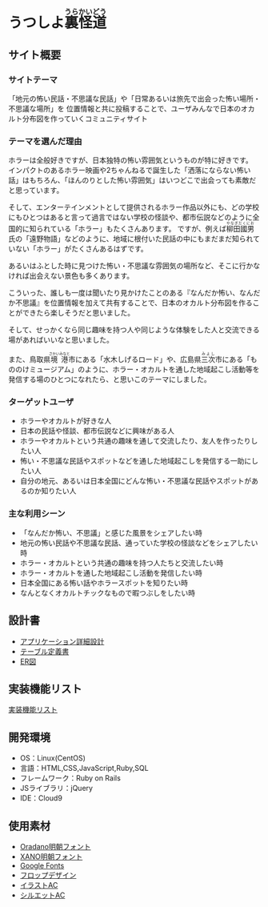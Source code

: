 # うつしよ<ruby>裏怪道<rp>（</rp><rt>うらかいどう</rt><rp>）</rp></ruby>

## サイト概要
### サイトテーマ
「地元の怖い民話・不思議な民話」や「日常あるいは旅先で出会った怖い場所・不思議な場所」を
位置情報と共に投稿することで、ユーザみんなで日本のオカルト分布図を作っていくコミュニティサイト

### テーマを選んだ理由
ホラーは全般好きですが、日本独特の怖い雰囲気というものが特に好きです。
インパクトのあるホラー映画や2ちゃんねるで誕生した「洒落にならない怖い話」はもちろん、「ほんのりとした怖い雰囲気」はいつどこで出会っても素敵だと思っています。

そして、エンターテインメントとして提供されるホラー作品以外にも、どの学校にもひとつはあると言って過言ではない学校の怪談や、都市伝説などのように全国的に知られている「ホラー」もたくさんあります。
ですが、例えば<ruby>柳田國男<rp>（</rp><rt>やなぎだくにお</rt><rp>）</rp></ruby>氏の「遠野物語」などのように、地域に根付いた民話の中にもまだまだ知られていない「ホラー」がたくさんあるはずです。

あるいはふとした時に見つけた怖い・不思議な雰囲気の場所など、そこに行かなければ出会えない景色も多くあります。

こういった、誰しも一度は聞いたり見かけたことのある『なんだか怖い、なんだか不思議』を位置情報を加えて共有することで、日本のオカルト分布図を作ることができたら楽しそうだと思いました。

そして、せっかくなら同じ趣味を持つ人や同じような体験をした人と交流できる場があればいいなと思いました。

また、鳥取県<ruby>境港<rp>（</rp><rt>さかいみなと</rt><rp>）</rp></ruby>市にある「水木しげるロード」や、広島県<ruby>三次<rp>（</rp><rt>みよし</rt><rp>）</rp></ruby>市にある「もののけミュージアム」のように、ホラー・オカルトを通した地域起こし活動等を発信する場のひとつになれたら、と思いこのテーマにしました。

### ターゲットユーザ
- ホラーやオカルトが好きな人
- 日本の民話や怪談、都市伝説などに興味がある人
- ホラーやオカルトという共通の趣味を通して交流したり、友人を作ったりしたい人
- 怖い・不思議な民話やスポットなどを通した地域起こしを発信する一助にしたい人
- 自分の地元、あるいは日本全国にどんな怖い・不思議な民話やスポットがあるのか知りたい人

### 主な利用シーン
- 「なんだか怖い、不思議」と感じた風景をシェアしたい時
- 地元の怖い民話や不思議な民話、通っていた学校の怪談などをシェアしたい時
- ホラー・オカルトという共通の趣味を持つ人たちと交流したい時
- ホラー・オカルトを通した地域起こし活動を発信したい時
- 日本全国にある怖い話やホラースポットを知りたい時
- なんとなくオカルトチックなもので暇つぶしをしたい時

## 設計書
- [アプリケーション詳細設計](https://docs.google.com/spreadsheets/d/1d5WV6LkvmYznnB_LUGc3U9Cj9t3hMjd5p5pZ_TMT-IA/edit?usp=sharing)
- [テーブル定義書](https://docs.google.com/spreadsheets/d/1GIlKAt8uKwi_2IF3gHBWAAfWjOZuyqjn5tm48hLzGQ0/edit#gid=1243549839)
- [ER図](https://drive.google.com/file/d/1jRvbxTwfOhA_3jzR1WpxwGA7c_sUNVeD/view?usp=sharing)

## 実装機能リスト
[実装機能リスト](https://docs.google.com/spreadsheets/d/1IQtYjrcAJMfpGHiheaRgTSO40gS0S5aCTOjJQTZYRu0/edit?usp=sharing)

## 開発環境
- OS：Linux(CentOS)
- 言語：HTML,CSS,JavaScript,Ruby,SQL
- フレームワーク：Ruby on Rails
- JSライブラリ：jQuery
- IDE：Cloud9

## 使用素材
- [Oradano明朝フォント](https://www.asahi-net.or.jp/~sd5a-ucd/freefonts/Oradano-Mincho/)
- [XANO明朝フォント](https://www.asahi-net.or.jp/~sd5a-ucd/freefonts/XANO-mincho/)
- [Google Fonts](https://fonts.google.com/)
- [フロップデザイン](https://www.flopdesign.com/)
- [イラストAC](https://www.ac-illust.com/)
- [シルエットAC](https://www.silhouette-ac.com/)